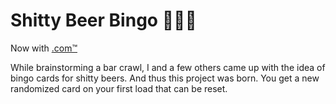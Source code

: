# Shitty Beer Bingo :shit::beer::game_die:
Now with [.com™](http://shittybeerbingo.com)

While brainstorming a bar crawl, I and a few others came up with the idea of bingo cards for shitty beers. And thus this project was born. You get a new randomized card on your first load that can be reset.

